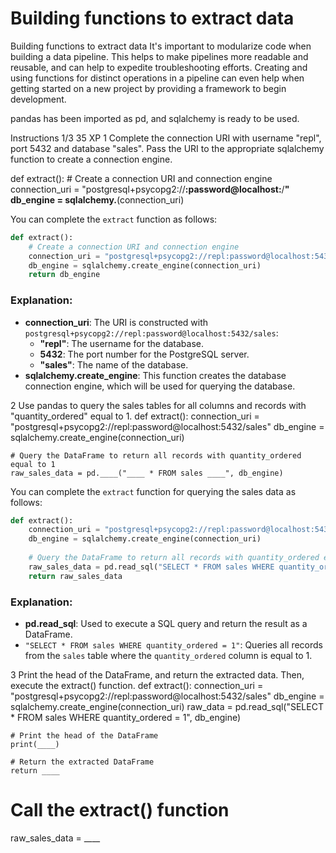 # Building functions to extract data

Building functions to extract data
It's important to modularize code when building a data pipeline. This helps to make pipelines more readable and reusable, and can help to expedite troubleshooting efforts. Creating and using functions for distinct operations in a pipeline can even help when getting started on a new project by providing a framework to begin development.

pandas has been imported as pd, and sqlalchemy is ready to be used.

Instructions 1/3
35 XP
1
Complete the connection URI with username "repl", port 5432 and database "sales".
Pass the URI to the appropriate sqlalchemy function to create a connection engine.

def extract():
  	# Create a connection URI and connection engine
    connection_uri = "postgresql+psycopg2://____:password@localhost:____/____"
    db_engine = sqlalchemy.____(connection_uri)

You can complete the `extract` function as follows:

```python
def extract():
    # Create a connection URI and connection engine
    connection_uri = "postgresql+psycopg2://repl:password@localhost:5432/sales"
    db_engine = sqlalchemy.create_engine(connection_uri)
    return db_engine
```

### Explanation:
- **connection_uri**: The URI is constructed with `postgresql+psycopg2://repl:password@localhost:5432/sales`:
  - **"repl"**: The username for the database.
  - **5432**: The port number for the PostgreSQL server.
  - **"sales"**: The name of the database.
- **sqlalchemy.create_engine**: This function creates the database connection engine, which will be used for querying the database.

2
Use pandas to query the sales tables for all columns and records with "quantity_ordered" equal to 1.
def extract():
    connection_uri = "postgresql+psycopg2://repl:password@localhost:5432/sales"
    db_engine = sqlalchemy.create_engine(connection_uri)
    
    # Query the DataFrame to return all records with quantity_ordered equal to 1
    raw_sales_data = pd.____("____ * FROM sales ____", db_engine)

You can complete the `extract` function for querying the sales data as follows:

```python
def extract():
    connection_uri = "postgresql+psycopg2://repl:password@localhost:5432/sales"
    db_engine = sqlalchemy.create_engine(connection_uri)
    
    # Query the DataFrame to return all records with quantity_ordered equal to 1
    raw_sales_data = pd.read_sql("SELECT * FROM sales WHERE quantity_ordered = 1", db_engine)
    return raw_sales_data
```

### Explanation:
- **pd.read_sql**: Used to execute a SQL query and return the result as a DataFrame.
- `"SELECT * FROM sales WHERE quantity_ordered = 1"`: Queries all records from the `sales` table where the `quantity_ordered` column is equal to 1.

3
Print the head of the DataFrame, and return the extracted data. Then, execute the extract() function.
def extract():
    connection_uri = "postgresql+psycopg2://repl:password@localhost:5432/sales"
    db_engine = sqlalchemy.create_engine(connection_uri)
    raw_data = pd.read_sql("SELECT * FROM sales WHERE quantity_ordered = 1", db_engine)
    
    # Print the head of the DataFrame
    print(____)
    
    # Return the extracted DataFrame
    return ____
    
# Call the extract() function
raw_sales_data = ____

